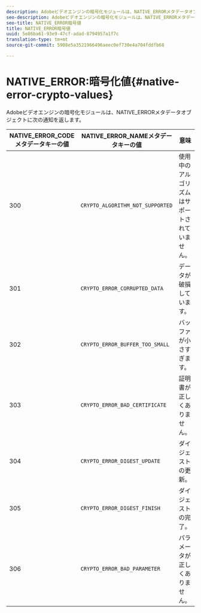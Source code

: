 ```yaml
---
description: Adobeビデオエンジンの暗号化モジュールは、NATIVE_ERRORメタデータオブジェクトに次の通知を返します。
seo-description: Adobeビデオエンジンの暗号化モジュールは、NATIVE_ERRORメタデータオブジェクトに次の通知を返します。
seo-title: NATIVE_ERROR暗号値
title: NATIVE_ERROR暗号値
uuid: 5e86ba61-93e9-47cf-adad-8794957a1f7c
translation-type: tm+mt
source-git-commit: 5908e5a3521966496aeec0ef730e4a704fddfb68

---
```



# NATIVE_ERROR:暗号化値{#native-error-crypto-values}

Adobeビデオエンジンの暗号化モジュールは、NATIVE_ERRORメタデータオブジェクトに次の通知を返します。

| NATIVE_ERROR_CODEメタデータキーの値 | NATIVE_ERROR_NAMEメタデータキーの値 | 意味 |
|---|---|---|
| 300 | `CRYPTO_ALGORITHM_NOT_SUPPORTED` | 使用中のアルゴリズムはサポートされていません。 |
| 301 | `CRYPTO_ERROR_CORRUPTED_DATA` | データが破損しています。 |
| 302 | `CRYPTO_ERROR_BUFFER_TOO_SMALL` | バッファが小さすぎます。 |
| 303 | `CRYPTO_ERROR_BAD_CERTIFICATE` | 証明書が正しくありません。 |
| 304 | `CRYPTO_ERROR_DIGEST_UPDATE` | ダイジェストの更新。 |
| 305 | `CRYPTO_ERROR_DIGEST_FINISH` | ダイジェストの完了。 |
| 306 | `CRYPTO_ERROR_BAD_PARAMETER` | パラメータが正しくありません。 |

